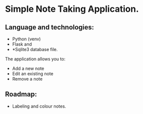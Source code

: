 # Simple Note Taking Application. 

## Language and technologies:
* Python (venv)
* Flask and
* *Sqlite3 database file.

The application allows you to:

* Add a new note
* Edit an existing note
* Remove a note

## Roadmap:

* Labeling and colour notes.